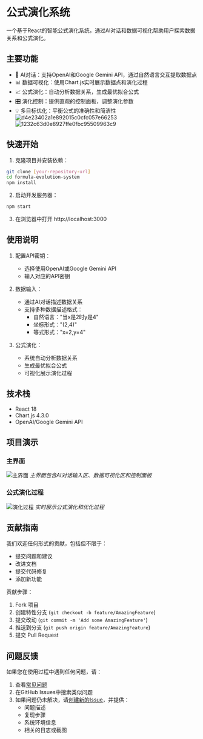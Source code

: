 # 公式演化系统

一个基于React的智能公式演化系统，通过AI对话和数据可视化帮助用户探索数据关系和公式演化。

## 主要功能

- 🤖 AI对话：支持OpenAI和Google Gemini API，通过自然语言交互提取数据点
- 📊 数据可视化：使用Chart.js实时展示数据点和演化过程
- 📈 公式演化：自动分析数据关系，生成最优拟合公式
- 🎛️ 演化控制：提供直观的控制面板，调整演化参数
- 💡 多目标优化：平衡公式的准确性和简洁性
![d4e23402a1e892015c0cfc057e66253](https://github.com/user-attachments/assets/fb42e428-4bd8-44a7-9bfa-4928e210805e)
![1232c63d0e8927ffe0fbc95509963c9](https://github.com/user-attachments/assets/6eca033c-7120-4a4a-a639-db4d31eab03e)

## 快速开始

1. 克隆项目并安装依赖：
```bash
git clone [your-repository-url]
cd formula-evolution-system
npm install
```

2. 启动开发服务器：
```bash
npm start
```

3. 在浏览器中打开 http://localhost:3000

## 使用说明

1. 配置API密钥：
   - 选择使用OpenAI或Google Gemini API
   - 输入对应的API密钥

2. 数据输入：
   - 通过AI对话描述数据关系
   - 支持多种数据描述格式：
     - 自然语言："当x是2时y是4"
     - 坐标形式："(2,4)"
     - 等式形式："x=2,y=4"

3. 公式演化：
   - 系统自动分析数据关系
   - 生成最优拟合公式
   - 可视化展示演化过程

## 技术栈

- React 18
- Chart.js 4.3.0
- OpenAI/Google Gemini API

## 项目演示

### 主界面
![主界面](docs/images/main.png)
*主界面包含AI对话输入区、数据可视化区和控制面板*

### 公式演化过程
![演化过程](docs/images/evolution.png)
*实时展示公式演化和优化过程*

## 贡献指南

我们欢迎任何形式的贡献，包括但不限于：

- 提交问题和建议
- 改进文档
- 提交代码修复
- 添加新功能

贡献步骤：

1. Fork 项目
2. 创建特性分支 (`git checkout -b feature/AmazingFeature`)
3. 提交改动 (`git commit -m 'Add some AmazingFeature'`)
4. 推送到分支 (`git push origin feature/AmazingFeature`)
5. 提交 Pull Request

## 问题反馈

如果您在使用过程中遇到任何问题，请：

1. 查看[常见问题](docs/FAQ.md)
2. 在GitHub Issues中搜索类似问题
3. 如果问题仍未解决，请[创建新的Issue](../../issues/new)，并提供：
   - 问题描述
   - 复现步骤
   - 系统环境信息
   - 相关的日志或截图
